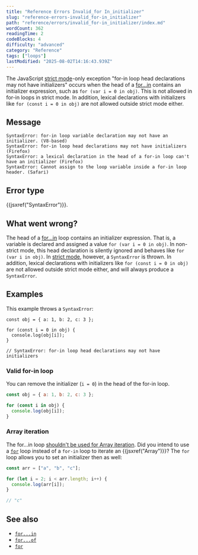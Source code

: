 ```yaml
---
title: "Reference Errors Invalid_for In_initializer"
slug: "reference-errors-invalid_for-in_initializer"
path: "reference/errors/invalid_for-in_initializer/index.md"
wordCount: 362
readingTime: 2
codeBlocks: 4
difficulty: "advanced"
category: "Reference"
tags: ["loops"]
lastModified: "2025-08-02T14:16:43.939Z"
---
```



The JavaScript [strict mode](/en-US/docs/Web/JavaScript/Reference/Strict_mode)-only exception
"for-in loop head declarations may not have initializers"
occurs when the head of a [for...in](/en-US/docs/Web/JavaScript/Reference/Statements/for...in) contains
an initializer expression, such as `for (var i = 0 in obj)`. This is not
allowed in for-in loops in strict mode. In addition, lexical declarations with initializers like `for (const i = 0 in obj)` are not allowed outside strict mode either.

## Message

```plain
SyntaxError: for-in loop variable declaration may not have an initializer. (V8-based)
SyntaxError: for-in loop head declarations may not have initializers (Firefox)
SyntaxError: a lexical declaration in the head of a for-in loop can't have an initializer (Firefox)
SyntaxError: Cannot assign to the loop variable inside a for-in loop header. (Safari)
```

## Error type

{{jsxref("SyntaxError")}}.

## What went wrong?

The head of a [for...in](/en-US/docs/Web/JavaScript/Reference/Statements/for...in) loop contains an initializer expression.
That is, a variable is declared and assigned a value `for (var i = 0 in obj)`.
In non-strict mode, this head declaration is silently ignored and behaves like `for (var i in obj)`.
In [strict mode](/en-US/docs/Web/JavaScript/Reference/Strict_mode), however, a `SyntaxError` is thrown. In addition, lexical declarations with initializers like `for (const i = 0 in obj)` are not allowed outside strict mode either, and will always produce a `SyntaxError`.

## Examples

This example throws a `SyntaxError`:

```js-nolint example-bad
const obj = { a: 1, b: 2, c: 3 };

for (const i = 0 in obj) {
  console.log(obj[i]);
}

// SyntaxError: for-in loop head declarations may not have initializers
```

### Valid for-in loop

You can remove the initializer (`i = 0`) in the head of the for-in loop.

```js example-good
const obj = { a: 1, b: 2, c: 3 };

for (const i in obj) {
  console.log(obj[i]);
}
```

### Array iteration

The for...in loop [shouldn't be used for Array iteration](/en-US/docs/Web/JavaScript/Reference/Statements/for...in#array_iteration_and_for...in).
Did you intend to use a [`for`](/en-US/docs/Web/JavaScript/Reference/Statements/for) loop
instead of a `for-in` loop to iterate an {{jsxref("Array")}}? The
`for` loop allows you to set an initializer then as well:

```js example-good
const arr = ["a", "b", "c"];

for (let i = 2; i < arr.length; i++) {
  console.log(arr[i]);
}

// "c"
```

## See also

- [`for...in`](/en-US/docs/Web/JavaScript/Reference/Statements/for...in)
- [`for...of`](/en-US/docs/Web/JavaScript/Reference/Statements/for...of)
- [`for`](/en-US/docs/Web/JavaScript/Reference/Statements/for)
